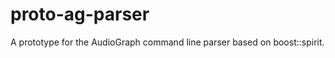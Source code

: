 proto-ag-parser
===============

A prototype for the AudioGraph command line parser based on boost::spirit. 
